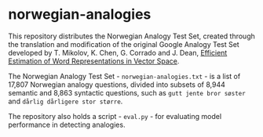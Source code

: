 # norwegian-analogies

This repository distributes the Norwegian Analogy Test Set, created through the translation and modification of the original 
Google Analogy Test Set developed by T. Mikolov, K. Chen, G. Corrado and J. Dean, [Efficient Estimation of Word Representations in Vector Space](https://arxiv.org/pdf/1301.3781.pdf).

The Norwegian Analogy Test Set - ```norwegian-analogies.txt``` - is a list of 17,807 Norwegian analogy questions, divided into subsets of 8,944 semantic and 8,863 syntactic questions, such as ```gutt jente bror søster``` and ```dårlig dårligere stor større```.

The repository also holds a script - ```eval.py``` - for evaluating model performance in detecting analogies.

